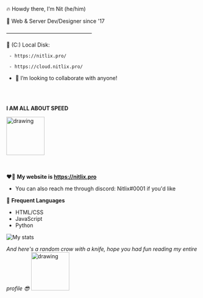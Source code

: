 
🔥 Howdy there, I’m Nit (he/him)

🎉 Web & Server Dev/Designer since '17

————————————————

📁 (C:) Local Disk:

     - https://nitlix.pro/
     
     - https://cloud.nitlix.pro/
     
- 💞️ I’m looking to collaborate with anyone!





<br><br>

**I AM ALL ABOUT SPEED**

[<img src="https://cdn.discordapp.com/banners/567641525706686474/a_c2345de8cbc20af0dff2bc17d1e591de.gif" alt="drawing" height="100"/>](https://cdn.discordapp.com/banners/567641525706686474/a_c2345de8cbc20af0dff2bc17d1e591de.gif?size=512)




<br><br>
❤️‍🔥 **My website is https://nitlix.pro**
- You can also reach me through discord: Nitlix#0001 if you'd like

💛 **Frequent Languages**
- HTML/CSS
- JavaScript
- Python


![My stats](https://github-readme-stats.vercel.app/api?username=nitlix&show_icons=true&theme=vision-friendly-dark)

*And here's a random crow with a knife, hope you had fun reading my entire profile 😎*
<img src="https://i.cbc.ca/1.3600308.1464220798!/fileImage/httpImage/image.jpg_gen/derivatives/original_620/canuck-the-crow-with-a-knife.jpg" alt="drawing" height="100"/>
